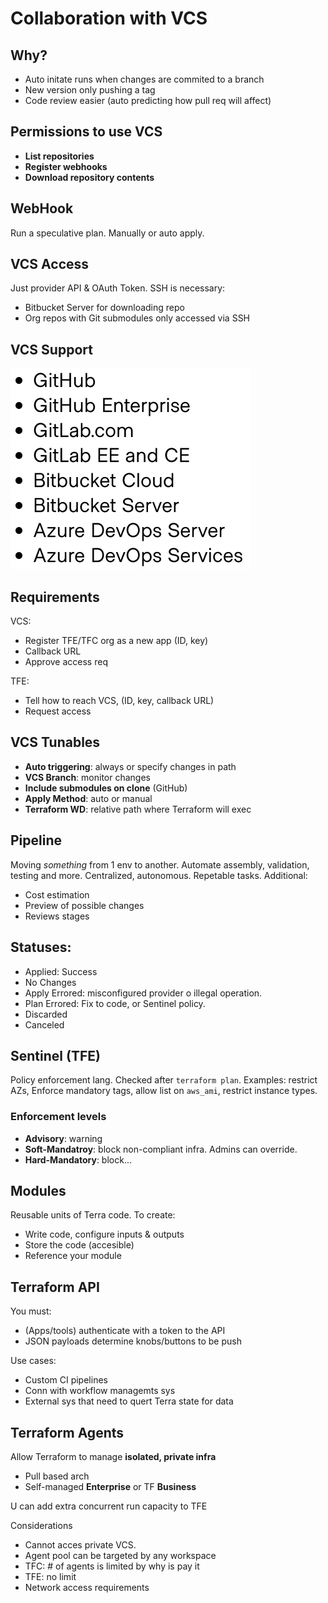 # Collaboration with VCS

## Why?
- Auto initate runs when changes are commited to a branch
- New version only pushing a tag
- Code review easier (auto predicting how pull req will affect)

## Permissions to use VCS
- **List repositories**
- **Register webhooks**
- **Download repository contents**

## WebHook
Run a speculative plan. Manually or auto apply.

## VCS Access
Just provider API & OAuth Token. SSH is necessary:
- Bitbucket Server for downloading repo
- Org repos with Git submodules only accessed via SSH

## VCS Support
![VCS support](images/support.png)

## Requirements
VCS:
- Register TFE/TFC org as a new app (ID, key)
- Callback URL
- Approve access req

TFE:
- Tell how to reach VCS, (ID, key, callback URL)
- Request access

## VCS Tunables
- **Auto triggering**: always or specify changes in path
- **VCS Branch**: monitor changes
- **Include submodules on clone** (GitHub)
- **Apply Method**: auto or manual
- **Terraform WD**: relative path where Terraform will exec

## Pipeline
Moving *something* from 1 env to another. Automate assembly, validation, testing
and more. Centralized, autonomous. Repetable tasks. Additional:
- Cost estimation
- Preview of possible changes
- Reviews stages

## Statuses:
- Applied: Success
- No Changes
- Apply Errored: misconfigured provider o illegal operation.
- Plan Errored: Fix to code, or Sentinel policy.
- Discarded
- Canceled

## Sentinel (TFE)
Policy enforcement lang. Checked after `terraform plan`. Examples: restrict 
AZs, Enforce mandatory tags, allow list on `aws_ami`, restrict instance types.

### Enforcement levels
- **Advisory**: warning
- **Soft-Mandatroy**: block non-compliant infra. Admins can override.
- **Hard-Mandatory**: block...

## Modules
Reusable units of Terra code. To create:
- Write code, configure inputs & outputs
- Store the code (accesible)
- Reference your module

## Terraform API
You must:
- (Apps/tools) authenticate with a token to the API
- JSON payloads determine knobs/buttons to be push

Use cases:
- Custom CI pipelines
- Conn with workflow managemts sys
- External sys that need to quert Terra state for data

## Terraform Agents
Allow Terraform to manage **isolated, private infra**
- Pull based arch
- Self-managed **Enterprise** or TF **Business**

U can add extra concurrent run capacity to TFE

Considerations
- Cannot acces private VCS. 
- Agent pool can be targeted by any workspace
- TFC: # of agents is limited by why is pay it
- TFE: no limit
- Network access requirements

